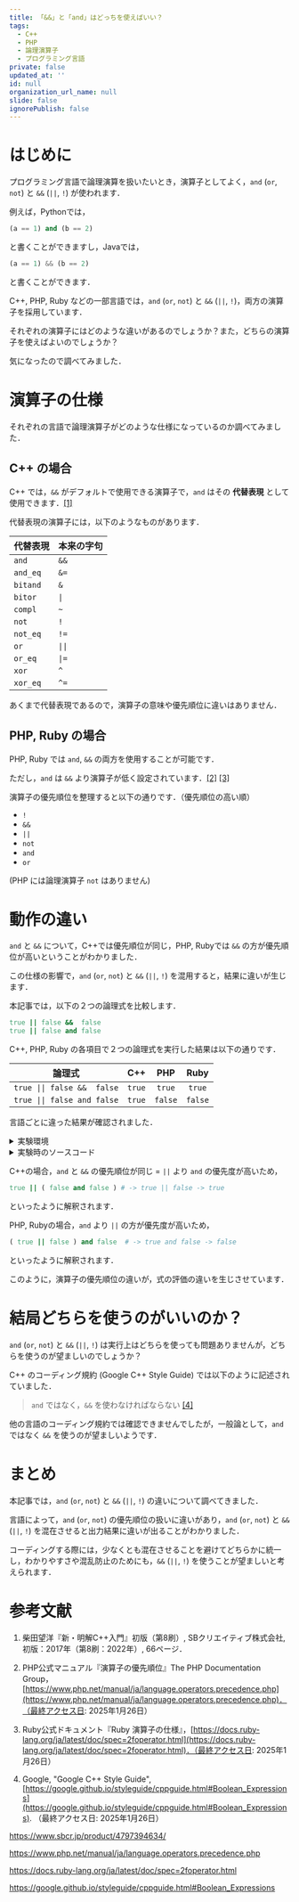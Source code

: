 ```yaml
---
title: 「&&」と「and」はどっちを使えばいい？
tags:
  - C++
  - PHP
  - 論理演算子
  - プログラミング言語
private: false
updated_at: ''
id: null
organization_url_name: null
slide: false
ignorePublish: false
---
```


# はじめに

プログラミング言語で論理演算を扱いたいとき，演算子としてよく，`and` (`or`, `not`) と `&&` (`||`, `!`) が使われます．

例えば，Pythonでは，

```python
(a == 1) and (b == 2)
```

と書くことができますし，Javaでは，

```python
(a == 1) && (b == 2)
```

と書くことができます．

C++, PHP, Ruby などの一部言語では，`and` (`or`, `not`) と `&&` (`||`, `!`)，両方の演算子を採用しています．

それぞれの演算子にはどのような違いがあるのでしょうか？また，どちらの演算子を使えばよいのでしょうか？

気になったので調べてみました．

# 演算子の仕様

それぞれの言語で論理演算子がどのような仕様になっているのか調べてみました．

## C++ の場合

C++ では，`&&` がデフォルトで使用できる演算子で，`and` はその **代替表現** として使用できます．[[1]](#参考文献)

代替表現の演算子には，以下のようなものがあります．

| 代替表現 | 本来の字句 |
| :-- | :-- |
| `and` | `&&` |
| `and_eq` | `&=` |
| `bitand` | `&` |
| `bitor` | `\|` |
| `compl` | `~` |
| `not` | `!` |
| `not_eq` | `!=` |
| `or` | `\|\|` |
| `or_eq` | `\|=` |
| `xor` | `^` |
| `xor_eq` | `^=` |

あくまで代替表現であるので，演算子の意味や優先順位に違いはありません．

## PHP, Ruby の場合

PHP, Ruby では `and`, `&&` の両方を使用することが可能です．

ただし，`and` は `&&` より演算子が低く設定されています．[[2]](#参考文献) [[3]](#参考文献)

演算子の優先順位を整理すると以下の通りです．（優先順位の高い順）

- `!`
- `&&`
- `||`
- `not`
- `and`
- `or`

(PHP には論理演算子 `not` はありません)

# 動作の違い

`and` と `&&` について，C++では優先順位が同じ，PHP, Rubyでは `&&` の方が優先順位が高いということがわかりました．

この仕様の影響で，`and` (`or`, `not`) と `&&` (`||`, `!`) を混用すると，結果に違いが生じます．

本記事では，以下の２つの論理式を比較します．

```ruby
true || false &&  false
true || false and false
```

C++, PHP, Ruby の各項目で２つの論理式を実行した結果は以下の通りです．

| 論理式 | C++ | PHP | Ruby |
| :-: | :-: | :-: | :-: |
| `true \|\| false &&  false` | `true` | `true`  | `true` |
| `true \|\| false and false` | `true` | `false` | `false` |

言語ごとに違った結果が確認されました．

<details><summary>実験環境</summary>

- C++
  - Ubuntu 22.04 (WSL2)
  - g++ 11.4.0
- PHP
  - Docker (`php:8.2-cli`)
- Ruby
  - Ubuntu 22.04 (WSL2)
  - ruby 3.0.2p107

</details>

<details><summary>実験時のソースコード</summary>

- C++

```c++
#include <iostream>
using namespace std;

void printBool(bool b) {
    cout << (b ? "true" : "false") << endl;
}

int main() {
    printBool( true || false &&  false );
    printBool( true || false and false );
}
```

- PHP

```php
<?php
function printBool($bool) {
    echo ($bool ? 'true' : 'false') . "\n";
}
printBool(true || false && false);
printBool(true || false and false);
?>
```

- Ruby

```ruby
puts (true || false &&  false)
puts (true || false and false)
```

</details>


C++の場合，`and` と `&&` の優先順位が同じ = `||` より `and` の優先度が高いため，

```ruby
true || ( false and false ) # -> true || false -> true
```

といったように解釈されます．

PHP, Rubyの場合，`and` より `||` の方が優先度が高いため，

```ruby
( true || false ) and false  # -> true and false -> false
```

といったように解釈されます．

このように，演算子の優先順位の違いが，式の評価の違いを生じさせています．

# 結局どちらを使うのがいいのか？

`and` (`or`, `not`) と `&&` (`||`, `!`) は実行上はどちらを使っても問題ありませんが，どちらを使うのが望ましいのでしょうか？

C++ のコーディング規約 (Google C++ Style Guide) では以下のように記述されていました．

> `and` ではなく，`&&` を使わなければならない [[4]](#参考文献)

他の言語のコーディング規約では確認できませんでしたが，一般論として，`and` ではなく `&&` を使うのが望ましいようです．

# まとめ

本記事では，`and` (`or`, `not`) と `&&` (`||`, `!`) の違いについて調べてきました．

言語によって，`and` (`or`, `not`) の優先順位の扱いに違いがあり，`and` (`or`, `not`) と `&&` (`||`, `!`) を混在させると出力結果に違いが出ることがわかりました．

コーディングする際には，少なくとも混在させることを避けてどちらかに統一し，わかりやすさや混乱防止のためにも，`&&` (`||`, `!`) を使うことが望ましいと考えられます．

# 参考文献

1. 柴田望洋『新・明解C++入門』初版（第8刷）, SBクリエイティブ株式会社, 初版：2017年（第8刷：2022年）, 66ページ．

2. PHP公式マニュアル『演算子の優先順位』The PHP Documentation Group，[https://www.php.net/manual/ja/language.operators.precedence.php](https://www.php.net/manual/ja/language.operators.precedence.php)．（最終アクセス日: 2025年1月26日）

3. Ruby公式ドキュメント『Ruby 演算子の仕様』，[https://docs.ruby-lang.org/ja/latest/doc/spec=2foperator.html](https://docs.ruby-lang.org/ja/latest/doc/spec=2foperator.html)．（最終アクセス日: 2025年1月26日）

4. Google, "Google C++ Style Guide", [https://google.github.io/styleguide/cppguide.html#Boolean_Expressions](https://google.github.io/styleguide/cppguide.html#Boolean_Expressions). （最終アクセス日: 2025年1月26日）

https://www.sbcr.jp/product/4797394634/

https://www.php.net/manual/ja/language.operators.precedence.php

https://docs.ruby-lang.org/ja/latest/doc/spec=2foperator.html

https://google.github.io/styleguide/cppguide.html#Boolean_Expressions


